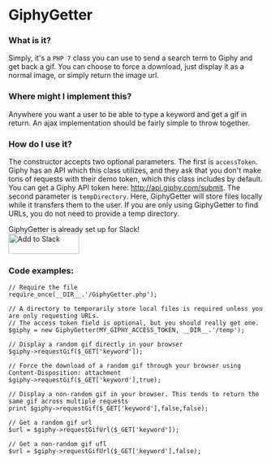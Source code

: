 # GiphyGetter

### What is it?
Simply, it's a `PHP 7` class you can use to send a search term to Giphy and get back a gif. You can choose to
force a download, just display it as a normal image, or simply return the image url.

### Where might I implement this?
Anywhere you want a user to be able to type a keyword and get a gif in return. An ajax implementation should be fairly
simple to throw together.

### How do I use it?
The constructor accepts two optional parameters. The first is `accessToken`. Giphy has an API which this class
utilizes, and they ask that you don't make tons of requests with their demo token, which this class includes by
default. You can get a Giphy API token here: http://api.giphy.com/submit. The second parameter is `tempDirectory`.
Here, GiphyGetter will store files locally while it transfers them to the user. If you are only using GiphyGetter
to find URLs, you do not need to provide a temp directory.

GiphyGetter is already set up for Slack!  
<a href="https://slack.com/oauth/authorize?scope=incoming-webhook,commands&client_id=3719735657.57893653188"><img alt="Add to Slack" height="40" width="139" src="https://platform.slack-edge.com/img/add_to_slack.png" srcset="https://platform.slack-edge.com/img/add_to_slack.png 1x, https://platform.slack-edge.com/img/add_to_slack@2x.png 2x" /></a>

### Code examples:
```
// Require the file
require_once(__DIR__.'/GiphyGetter.php');

// A directory to temporarily store local files is required unless you are only requesting URLs.
// The access token field is optional, but you should really get one.
$giphy = new GiphyGetter(MY_GIPHY_ACCESS_TOKEN, __DIR__.'/temp');

// Display a random gif directly in your browser
$giphy->requestGif($_GET['keyword']);

// Force the download of a random gif through your browser using Content-Disposition: attachment
$giphy->requestGif($_GET['keyword'],true);

// Display a non-random gif in your browser. This tends to return the same gif across multiple requests
print $giphy->requestGif($_GET['keyword'],false,false);

// Get a random gif url
$url = $giphy->requestGifUrl($_GET['keyword']);

// Get a non-random gif ufl
$url = $giphy->requestGifUrl($_GET['keyword'],false);
```
